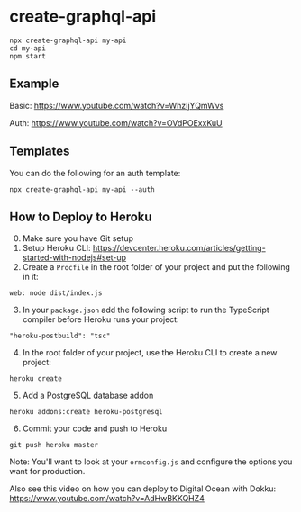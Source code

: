 # create-graphql-api

```
npx create-graphql-api my-api
cd my-api
npm start
```

## Example

Basic: https://www.youtube.com/watch?v=WhzIjYQmWvs

Auth: https://www.youtube.com/watch?v=OVdPOExxKuU

## Templates

You can do the following for an auth template:

```
npx create-graphql-api my-api --auth
```

## How to Deploy to Heroku

0. Make sure you have Git setup
1. Setup Heroku CLI: https://devcenter.heroku.com/articles/getting-started-with-nodejs#set-up
2. Create a `Procfile` in the root folder of your project and put the following in it:
```
web: node dist/index.js
```
3. In your `package.json` add the following script to run the TypeScript compiler before Heroku runs your project:
```
"heroku-postbuild": "tsc"
```
4. In the root folder of your project, use the Heroku CLI to create a new project:
```
heroku create
```
5. Add a PostgreSQL database addon
```
heroku addons:create heroku-postgresql
```
6. Commit your code and push to Heroku
```
git push heroku master
```

Note: You'll want to look at your `ormconfig.js` and configure the options you want for production.

Also see this video on how you can deploy to Digital Ocean with Dokku: https://www.youtube.com/watch?v=AdHwBKKQHZ4
